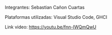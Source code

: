 Integrantes:     Sebastian Cañon Cuartas


Plataformas utilizadas:    Visual Studio Code, GHCI


Link video:    https://youtu.be/fnn-IWQmQwU
